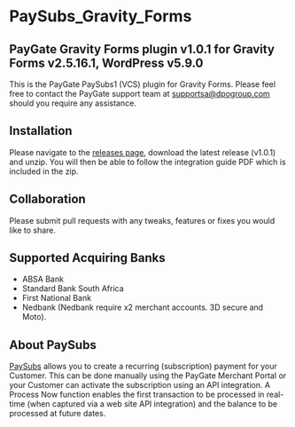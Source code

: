 # PaySubs_Gravity_Forms
## PayGate Gravity Forms plugin v1.0.1 for Gravity Forms v2.5.16.1, WordPress v5.9.0

This is the PayGate PaySubs1 (VCS) plugin for Gravity Forms. Please feel free to contact the PayGate support team at supportsa@dpogroup.com should you require any assistance.

## Installation
Please navigate to the [releases page](https://github.com/PayGate/PaySubs_Gravity_Forms/releases), download the latest release (v1.0.1) and unzip. You will then be able to follow the integration guide PDF which is included in the zip.

## Collaboration

Please submit pull requests with any tweaks, features or fixes you would like to share.

## Supported Acquiring Banks

- ABSA Bank
- Standard Bank South Africa
- First National Bank
- Nedbank (Nedbank require x2 merchant accounts. 3D secure and Moto).

## About PaySubs

[PaySubs](https://www.paygate.co.za/paygate-products/paysubs/) allows you to create a recurring (subscription) payment for your Customer. This can be done manually using the PayGate Merchant Portal or your Customer can activate the subscription using an API integration. A Process Now function enables the first transaction to be processed in real-time (when captured via a web site API integration) and the balance to be processed at future dates.

